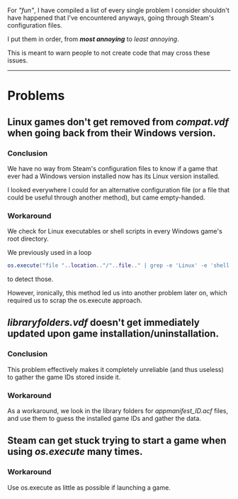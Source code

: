 For *"fun"*, I have compiled a list of every single problem I consider shouldn't have happened that I've encountered anyways, going through Steam's configuration files.

I put them in order, from ***most annoying*** to *least annoying*.

This is meant to warn people to not create code that may cross these issues.

___

# Problems

## Linux games don't get removed from *compat.vdf* when going back from their Windows version.

### Conclusion

We have no way from Steam's configuration files to know if a game that ever had a Windows version installed now has its Linux version installed.

I looked everywhere I could for an alternative configuration file (or a file that could be useful through another method), but came empty-handed.

### Workaround

We check for Linux executables or shell scripts in every Windows game's root directory.

We previously used in a loop

```lua
os.execute("file "..location.."/"..file.." | grep -e 'Linux' -e 'shell' &> /dev/null")
```

to detect those.

However, ironically, this method led us into another problem later on, which required us to scrap the os.execute approach.

## *libraryfolders.vdf* doesn't get immediately updated upon game installation/uninstallation.

### Conclusion

This problem effectively makes it completely unreliable (and thus useless) to gather the game IDs stored inside it.

### Workaround

As a workaround, we look in the library folders for *appmanifest_ID.acf* files, and use them to guess the installed game IDs and gather the data.

## Steam can get stuck trying to start a game when using *os.execute* many times.

### Workaround

Use os.execute as little as possible if launching a game.

